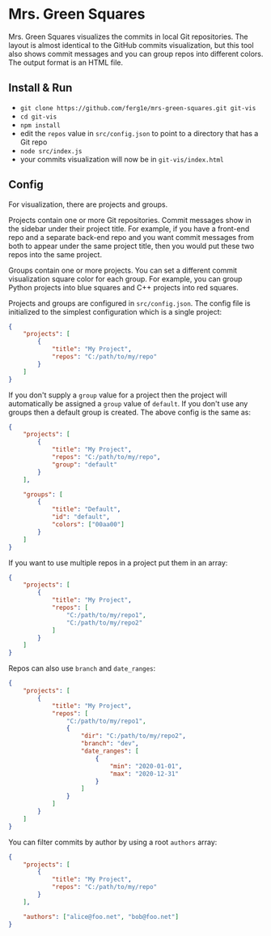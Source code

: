 # Mrs. Green Squares

Mrs. Green Squares visualizes the commits in local Git repositories.
The layout is almost identical to the GitHub commits visualization, but this tool also shows commit messages and you can group repos into different colors.
The output format is an HTML file.

## Install & Run

- `git clone https://github.com/ferg1e/mrs-green-squares.git git-vis`
- `cd git-vis`
- `npm install`
- edit the `repos` value in `src/config.json` to point to a directory that has a Git repo
- `node src/index.js`
- your commits visualization will now be in `git-vis/index.html`

## Config

For visualization, there are projects and groups.

Projects contain one or more Git repositories. Commit messages show in the sidebar under their project title. For example, if you have a front-end repo and a separate back-end repo and you want commit messages from both to appear under the same project title, then you would put these two repos into the same project.

Groups contain one or more projects. You can set a different commit visualization square color for each group. For example, you can group Python projects into blue squares and C++ projects into red squares.

Projects and groups are configured in `src/config.json`. The config file is initialized to the simplest configuration which is a single project:

```json
{
    "projects": [
        {
            "title": "My Project",
            "repos": "C:/path/to/my/repo"
        }
    ]
}
```

If you don't supply a `group` value for a project then the project will automatically be assigned a `group` value of `default`. If you don't use any groups then a default group is created. The above config is the same as:

```json
{
    "projects": [
        {
            "title": "My Project",
            "repos": "C:/path/to/my/repo",
            "group": "default"
        }
    ],

    "groups": [
        {
            "title": "Default",
            "id": "default",
            "colors": ["00aa00"]
        }
    ]
}
```

If you want to use multiple repos in a project put them in an array:

```json
{
    "projects": [
        {
            "title": "My Project",
            "repos": [
                "C:/path/to/my/repo1",
                "C:/path/to/my/repo2"
            ]
        }
    ]
}
```

Repos can also use `branch` and `date_ranges`:

```json
{
    "projects": [
        {
            "title": "My Project",
            "repos": [
                "C:/path/to/my/repo1",
                {
                    "dir": "C:/path/to/my/repo2",
                    "branch": "dev",
                    "date_ranges": [
                        {
                            "min": "2020-01-01",
                            "max": "2020-12-31"
                        }
                    ]
                }
            ]
        }
    ]
}
```

You can filter commits by author by using a root `authors` array:

```json
{
    "projects": [
        {
            "title": "My Project",
            "repos": "C:/path/to/my/repo"
        }
    ],

    "authors": ["alice@foo.net", "bob@foo.net"]
}
```
